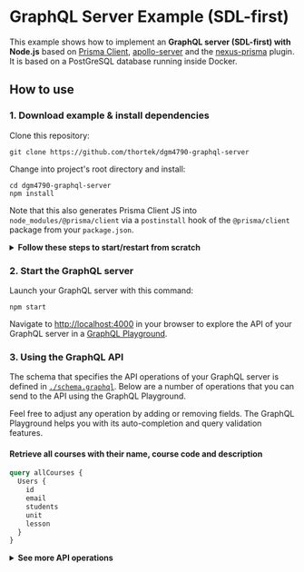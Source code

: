 # GraphQL Server Example (SDL-first)

This example shows how to implement an **GraphQL server (SDL-first) with Node.js** based on [Prisma Client](https://github.com/prisma/prisma2/blob/master/docs/prisma-client-js/api.md), [apollo-server](https://www.npmjs.com/package/apollo-server) and the [nexus-prisma](https://github.com/prisma-labs/nexus-prisma) plugin. It is based on a PostGreSQL database running inside Docker.

## How to use

### 1. Download example & install dependencies

Clone this repository:

```
git clone https://github.com/thortek/dgm4790-graphql-server
```

Change into project's root directory and install:

```
cd dgm4790-graphql-server
npm install
```

Note that this also generates Prisma Client JS into `node_modules/@prisma/client` via a `postinstall` hook of the `@prisma/client` package from your `package.json`.

<Details><Summary><strong>Follow these steps to start/restart from scratch</strong></Summary>

If you have an existing Docker container running and want to restart from scratch, run the `nuke` npm script:

```
npm run nuke
```

Create a new database instance and migrate it by running the `createDB` npm script:

```
npm run createDB
```

Generate the Prisma Client code by running the `generate` npm script:

```
npm run generate
```

Seed the database by running the `seed` npm script:

```
npm run seed
```
</Details>

### 2. Start the GraphQL server

Launch your GraphQL server with this command:

```
npm start
```

Navigate to [http://localhost:4000](http://localhost:4000) in your browser to explore the API of your GraphQL server in a [GraphQL Playground](https://github.com/prisma/graphql-playground).

### 3. Using the GraphQL API

The schema that specifies the API operations of your GraphQL server is defined in [`./schema.graphql`](./schema.graphql). Below are a number of operations that you can send to the API using the GraphQL Playground.

Feel free to adjust any operation by adding or removing fields. The GraphQL Playground helps you with its auto-completion and query validation features.

#### Retrieve all courses with their name, course code and description

```graphql
query allCourses {
  Users {
    id
    email
    students
    unit
    lesson
  }
}
```

<Details><Summary><strong>See more API operations</strong></Summary>

#### Create a new course

```graphql
mutation createUser {
  createUser(email: "test-email@test.com",
    student: "Jill",
    unit: "1",
    lesson: "1",) 
    {
    id
    createdAt
    email
  }
}
```

#### Update a user

```graphql
mutation updateUser {
  updateUser(id: __COURSE_ID__,
    email: "test-email-new@test.com",
    student: "Robert",
    unit: "3",
    lesson: "1",) 
    {
    id
    createdAt
    email
  }
}
```

#### Delete a specific user by id

```graphql
mutation deleteOneUser {
  deleteOneUser(where: {
    id: __USERS_ID__
  }) {
    id
    email
  }
}
```

> **Note**: You need to replace the `__USERS_ID__` placeholder with an actual `id` from a `Users` item. You can find one e.g. using the `allUsers` query.

#### Search for courses with a specific string found in the name or description

```graphql
query filterUsers {
  Courses(searchString: "Robert") {
    id
    email
    students
    lesson
  }
}
```

#### Retrieve a single course by its id

```graphql
query oneUser {
  Users(id: __USERS_ID__) {
    email
    students
    id
  }
}
```

> **Note**: You need to replace the `__USERS_ID__` placeholder with an actual `id` from a `Users` item. You can find one e.g. using the `allUsers` query.

</Details>

